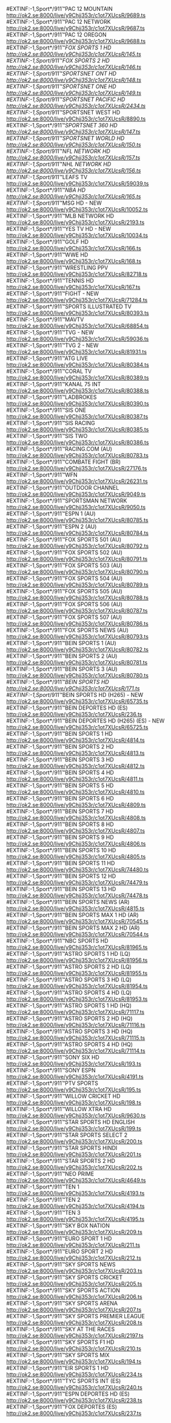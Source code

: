 
#EXTINF:-1,Sport*/911™PAC 12 MOUNTAIN
http://ok2.se:8000/live/y9Chjj353r/c1ot7XUcsR/9689.ts
#EXTINF:-1,Sport*/911™PAC 12 NETWORK
http://ok2.se:8000/live/y9Chjj353r/c1ot7XUcsR/9687.ts
#EXTINF:-1,Sport*/911™PAC 12 OREGON
http://ok2.se:8000/live/y9Chjj353r/c1ot7XUcsR/9688.ts
#EXTINF:-1,Sport*/911™*FOX SPORTS 1 HD
http://ok2.se:8000/live/y9Chjj353r/c1ot7XUcsR/145.ts
#EXTINF:-1,Sport*/911™*FOX SPORTS 2 HD
http://ok2.se:8000/live/y9Chjj353r/c1ot7XUcsR/146.ts
#EXTINF:-1,Sport*/911™*SPORTSNET ONT HD
http://ok2.se:8000/live/y9Chjj353r/c1ot7XUcsR/148.ts
#EXTINF:-1,Sport*/911™*SPORTSNET ONE HD
http://ok2.se:8000/live/y9Chjj353r/c1ot7XUcsR/149.ts
#EXTINF:-1,Sport*/911™*SPORTSNET PACIFIC HD
http://ok2.se:8000/live/y9Chjj353r/c1ot7XUcsR/2434.ts
#EXTINF:-1,Sport*/911™SPORTSNET WEST HD
http://ok2.se:8000/live/y9Chjj353r/c1ot7XUcsR/8890.ts
#EXTINF:-1,Sport*/911™*SPORTSNET 360 HD
http://ok2.se:8000/live/y9Chjj353r/c1ot7XUcsR/147.ts
#EXTINF:-1,Sport*/911™*SPORTSNET WORLD HD
http://ok2.se:8000/live/y9Chjj353r/c1ot7XUcsR/150.ts
#EXTINF:-1,Sport*/911™*NFL NETWORK HD
http://ok2.se:8000/live/y9Chjj353r/c1ot7XUcsR/157.ts
#EXTINF:-1,Sport*/911™*NHL NETWORK HD
http://ok2.se:8000/live/y9Chjj353r/c1ot7XUcsR/156.ts
#EXTINF:-1,Sport*/911™LEAFS TV
http://ok2.se:8000/live/y9Chjj353r/c1ot7XUcsR/59039.ts
#EXTINF:-1,Sport*/911™*NBA HD
http://ok2.se:8000/live/y9Chjj353r/c1ot7XUcsR/165.ts
#EXTINF:-1,Sport*/911™MSG HD - NEW
http://ok2.se:8000/live/y9Chjj353r/c1ot7XUcsR/10052.ts
#EXTINF:-1,Sport*/911™MLB NETWORK HD
http://ok2.se:8000/live/y9Chjj353r/c1ot7XUcsR/2193.ts
#EXTINF:-1,Sport*/911™YES TV HD - NEW
http://ok2.se:8000/live/y9Chjj353r/c1ot7XUcsR/10034.ts
#EXTINF:-1,Sport*/911™GOLF HD
http://ok2.se:8000/live/y9Chjj353r/c1ot7XUcsR/166.ts
#EXTINF:-1,Sport*/911™WWE HD
http://ok2.se:8000/live/y9Chjj353r/c1ot7XUcsR/168.ts
#EXTINF:-1,Sport*/911™WRESTLING PPV
http://ok2.se:8000/live/y9Chjj353r/c1ot7XUcsR/82718.ts
#EXTINF:-1,Sport*/911™TENNIS HD
http://ok2.se:8000/live/y9Chjj353r/c1ot7XUcsR/167.ts
#EXTINF:-1,Sport*/911™FIGHT - NEW
http://ok2.se:8000/live/y9Chjj353r/c1ot7XUcsR/71284.ts
#EXTINF:-1,Sport*/911™SPORTS ILLUSTRATED TV
http://ok2.se:8000/live/y9Chjj353r/c1ot7XUcsR/80393.ts
#EXTINF:-1,Sport*/911™MAVTV
http://ok2.se:8000/live/y9Chjj353r/c1ot7XUcsR/68854.ts
#EXTINF:-1,Sport*/911™TVG - NEW
http://ok2.se:8000/live/y9Chjj353r/c1ot7XUcsR/59036.ts
#EXTINF:-1,Sport*/911™TVG 2 - NEW
http://ok2.se:8000/live/y9Chjj353r/c1ot7XUcsR/81931.ts
#EXTINF:-1,Sport*/911™ATG LIVE
http://ok2.se:8000/live/y9Chjj353r/c1ot7XUcsR/80384.ts
#EXTINF:-1,Sport*/911™CORAL TV
http://ok2.se:8000/live/y9Chjj353r/c1ot7XUcsR/80389.ts
#EXTINF:-1,Sport*/911™KANAL 75 INT
http://ok2.se:8000/live/y9Chjj353r/c1ot7XUcsR/80388.ts
#EXTINF:-1,Sport*/911™LADBROKES
http://ok2.se:8000/live/y9Chjj353r/c1ot7XUcsR/80390.ts
#EXTINF:-1,Sport*/911™SIS ONE
http://ok2.se:8000/live/y9Chjj353r/c1ot7XUcsR/80387.ts
#EXTINF:-1,Sport*/911™SIS RACING
http://ok2.se:8000/live/y9Chjj353r/c1ot7XUcsR/80385.ts
#EXTINF:-1,Sport*/911™SIS TWO
http://ok2.se:8000/live/y9Chjj353r/c1ot7XUcsR/80386.ts
#EXTINF:-1,Sport*/911™RACING.COM (AU)
http://ok2.se:8000/live/y9Chjj353r/c1ot7XUcsR/80783.ts
#EXTINF:-1,Sport*/911™COMBATE FIGHT (BR)
http://ok2.se:8000/live/y9Chjj353r/c1ot7XUcsR/27176.ts
#EXTINF:-1,Sport*/911™WFN
http://ok2.se:8000/live/y9Chjj353r/c1ot7XUcsR/26231.ts
#EXTINF:-1,Sport*/911™OUTDOOR CHANNEL
http://ok2.se:8000/live/y9Chjj353r/c1ot7XUcsR/9049.ts
#EXTINF:-1,Sport*/911™SPORTSMAN NETWORK
http://ok2.se:8000/live/y9Chjj353r/c1ot7XUcsR/9050.ts
#EXTINF:-1,Sport*/911™ESPN 1 (AU)
http://ok2.se:8000/live/y9Chjj353r/c1ot7XUcsR/80785.ts
#EXTINF:-1,Sport*/911™ESPN 2 (AU)
http://ok2.se:8000/live/y9Chjj353r/c1ot7XUcsR/80784.ts
#EXTINF:-1,Sport*/911™FOX SPORTS 501 (AU)
http://ok2.se:8000/live/y9Chjj353r/c1ot7XUcsR/80792.ts
#EXTINF:-1,Sport*/911™FOX SPORTS 502 (AU)
http://ok2.se:8000/live/y9Chjj353r/c1ot7XUcsR/80791.ts
#EXTINF:-1,Sport*/911™FOX SPORTS 503 (AU)
http://ok2.se:8000/live/y9Chjj353r/c1ot7XUcsR/80790.ts
#EXTINF:-1,Sport*/911™FOX SPORTS 504 (AU)
http://ok2.se:8000/live/y9Chjj353r/c1ot7XUcsR/80789.ts
#EXTINF:-1,Sport*/911™FOX SPORTS 505 (AU)
http://ok2.se:8000/live/y9Chjj353r/c1ot7XUcsR/80788.ts
#EXTINF:-1,Sport*/911™FOX SPORTS 506 (AU)
http://ok2.se:8000/live/y9Chjj353r/c1ot7XUcsR/80787.ts
#EXTINF:-1,Sport*/911™FOX SPORTS 507 (AU)
http://ok2.se:8000/live/y9Chjj353r/c1ot7XUcsR/80786.ts
#EXTINF:-1,Sport*/911™FOX SPORTS NEWS (AU)
http://ok2.se:8000/live/y9Chjj353r/c1ot7XUcsR/80793.ts
#EXTINF:-1,Sport*/911™BEIN SPORTS 1 (AU)
http://ok2.se:8000/live/y9Chjj353r/c1ot7XUcsR/80782.ts
#EXTINF:-1,Sport*/911™BEIN SPORTS 2 (AU)
http://ok2.se:8000/live/y9Chjj353r/c1ot7XUcsR/80781.ts
#EXTINF:-1,Sport*/911™BEIN SPORTS 3 (AU)
http://ok2.se:8000/live/y9Chjj353r/c1ot7XUcsR/80780.ts
#EXTINF:-1,Sport*/911™*BEIN SPORTS HD
http://ok2.se:8000/live/y9Chjj353r/c1ot7XUcsR/171.ts
#EXTINF:-1,Sport*/911™BEIN SPORTS HD (H265) - NEW
http://ok2.se:8000/live/y9Chjj353r/c1ot7XUcsR/65735.ts
#EXTINF:-1,Sport*/911™BEIN DEPORTES HD (ES)
http://ok2.se:8000/live/y9Chjj353r/c1ot7XUcsR/236.ts
#EXTINF:-1,Sport*/911™BEIN DEPORTES HD (H265) (ES) - NEW
http://ok2.se:8000/live/y9Chjj353r/c1ot7XUcsR/65725.ts
#EXTINF:-1,Sport*/911™BEIN SPORTS 1 HD
http://ok2.se:8000/live/y9Chjj353r/c1ot7XUcsR/4814.ts
#EXTINF:-1,Sport*/911™BEIN SPORTS 2 HD
http://ok2.se:8000/live/y9Chjj353r/c1ot7XUcsR/4813.ts
#EXTINF:-1,Sport*/911™BEIN SPORTS 3 HD
http://ok2.se:8000/live/y9Chjj353r/c1ot7XUcsR/4812.ts
#EXTINF:-1,Sport*/911™BEIN SPORTS 4 HD
http://ok2.se:8000/live/y9Chjj353r/c1ot7XUcsR/4811.ts
#EXTINF:-1,Sport*/911™BEIN SPORTS 5 HD
http://ok2.se:8000/live/y9Chjj353r/c1ot7XUcsR/4810.ts
#EXTINF:-1,Sport*/911™BEIN SPORTS 6 HD
http://ok2.se:8000/live/y9Chjj353r/c1ot7XUcsR/4809.ts
#EXTINF:-1,Sport*/911™BEIN SPORTS 7 HD
http://ok2.se:8000/live/y9Chjj353r/c1ot7XUcsR/4808.ts
#EXTINF:-1,Sport*/911™BEIN SPORTS 8 HD
http://ok2.se:8000/live/y9Chjj353r/c1ot7XUcsR/4807.ts
#EXTINF:-1,Sport*/911™BEIN SPORTS 9 HD
http://ok2.se:8000/live/y9Chjj353r/c1ot7XUcsR/4806.ts
#EXTINF:-1,Sport*/911™BEIN SPORTS 10 HD
http://ok2.se:8000/live/y9Chjj353r/c1ot7XUcsR/4805.ts
#EXTINF:-1,Sport*/911™BEIN SPORTS 11 HD
http://ok2.se:8000/live/y9Chjj353r/c1ot7XUcsR/74480.ts
#EXTINF:-1,Sport*/911™BEIN SPORTS 12 HD
http://ok2.se:8000/live/y9Chjj353r/c1ot7XUcsR/74479.ts
#EXTINF:-1,Sport*/911™BEIN SPORTS 13 HD
http://ok2.se:8000/live/y9Chjj353r/c1ot7XUcsR/74478.ts
#EXTINF:-1,Sport*/911™BEIN SPORTS NEWS (AR)
http://ok2.se:8000/live/y9Chjj353r/c1ot7XUcsR/4815.ts
#EXTINF:-1,Sport*/911™BEIN SPORTS MAX 1 HD (AR)
http://ok2.se:8000/live/y9Chjj353r/c1ot7XUcsR/70545.ts
#EXTINF:-1,Sport*/911™BEIN SPORTS MAX 2 HD (AR)
http://ok2.se:8000/live/y9Chjj353r/c1ot7XUcsR/70544.ts
#EXTINF:-1,Sport*/911™NBC SPORTS HD
http://ok2.se:8000/live/y9Chjj353r/c1ot7XUcsR/81965.ts
#EXTINF:-1,Sport*/911™ASTRO SPORTS 1 HD (LQ)
http://ok2.se:8000/live/y9Chjj353r/c1ot7XUcsR/81956.ts
#EXTINF:-1,Sport*/911™ASTRO SPORTS 2 HD (LQ)
http://ok2.se:8000/live/y9Chjj353r/c1ot7XUcsR/81955.ts
#EXTINF:-1,Sport*/911™ASTRO SPORTS 3 HD (LQ)
http://ok2.se:8000/live/y9Chjj353r/c1ot7XUcsR/81954.ts
#EXTINF:-1,Sport*/911™ASTRO SPORTS 4 HD (LQ)
http://ok2.se:8000/live/y9Chjj353r/c1ot7XUcsR/81953.ts
#EXTINF:-1,Sport*/911™ASTRO SPORTS 1 HD (HQ)
http://ok2.se:8000/live/y9Chjj353r/c1ot7XUcsR/71117.ts
#EXTINF:-1,Sport*/911™ASTRO SPORTS 2 HD (HQ)
http://ok2.se:8000/live/y9Chjj353r/c1ot7XUcsR/71116.ts
#EXTINF:-1,Sport*/911™ASTRO SPORTS 3 HD (HQ)
http://ok2.se:8000/live/y9Chjj353r/c1ot7XUcsR/71115.ts
#EXTINF:-1,Sport*/911™ASTRO SPORTS 4 HD (HQ)
http://ok2.se:8000/live/y9Chjj353r/c1ot7XUcsR/71114.ts
#EXTINF:-1,Sport*/911™SONY SIX HD
http://ok2.se:8000/live/y9Chjj353r/c1ot7XUcsR/193.ts
#EXTINF:-1,Sport*/911™SONY ESPN
http://ok2.se:8000/live/y9Chjj353r/c1ot7XUcsR/4191.ts
#EXTINF:-1,Sport*/911™PTV SPORTS
http://ok2.se:8000/live/y9Chjj353r/c1ot7XUcsR/195.ts
#EXTINF:-1,Sport*/911™WILLOW CRICKET HD
http://ok2.se:8000/live/y9Chjj353r/c1ot7XUcsR/198.ts
#EXTINF:-1,Sport*/911™WILLOW XTRA HD
http://ok2.se:8000/live/y9Chjj353r/c1ot7XUcsR/9630.ts
#EXTINF:-1,Sport*/911™STAR SPORTS HD ENGLISH
http://ok2.se:8000/live/y9Chjj353r/c1ot7XUcsR/199.ts
#EXTINF:-1,Sport*/911™STAR SPORTS SELECT 2
http://ok2.se:8000/live/y9Chjj353r/c1ot7XUcsR/200.ts
#EXTINF:-1,Sport*/911™STAR SPORTS HINDI
http://ok2.se:8000/live/y9Chjj353r/c1ot7XUcsR/201.ts
#EXTINF:-1,Sport*/911™STAR SPORTS 2 HD
http://ok2.se:8000/live/y9Chjj353r/c1ot7XUcsR/202.ts
#EXTINF:-1,Sport*/911™NEO PRIME
http://ok2.se:8000/live/y9Chjj353r/c1ot7XUcsR/4649.ts
#EXTINF:-1,Sport*/911™TEN 1
http://ok2.se:8000/live/y9Chjj353r/c1ot7XUcsR/4193.ts
#EXTINF:-1,Sport*/911™TEN 2
http://ok2.se:8000/live/y9Chjj353r/c1ot7XUcsR/4194.ts
#EXTINF:-1,Sport*/911™TEN 3
http://ok2.se:8000/live/y9Chjj353r/c1ot7XUcsR/4195.ts
#EXTINF:-1,Sport*/911™SKY BOX NATION
http://ok2.se:8000/live/y9Chjj353r/c1ot7XUcsR/209.ts
#EXTINF:-1,Sport*/911™EURO SPORT 1 HD
http://ok2.se:8000/live/y9Chjj353r/c1ot7XUcsR/211.ts
#EXTINF:-1,Sport*/911™EURO SPORT 2 HD
http://ok2.se:8000/live/y9Chjj353r/c1ot7XUcsR/212.ts
#EXTINF:-1,Sport*/911™SKY SPORTS NEWS
http://ok2.se:8000/live/y9Chjj353r/c1ot7XUcsR/203.ts
#EXTINF:-1,Sport*/911™SKY SPORTS CRICKET
http://ok2.se:8000/live/y9Chjj353r/c1ot7XUcsR/205.ts
#EXTINF:-1,Sport*/911™SKY SPORTS ACTION
http://ok2.se:8000/live/y9Chjj353r/c1ot7XUcsR/206.ts
#EXTINF:-1,Sport*/911™SKY SPORTS ARENA
http://ok2.se:8000/live/y9Chjj353r/c1ot7XUcsR/207.ts
#EXTINF:-1,Sport*/911™SKY SPORTS PREMIER LEAGUE
http://ok2.se:8000/live/y9Chjj353r/c1ot7XUcsR/208.ts
#EXTINF:-1,Sport*/911™SKY AT THE RACES
http://ok2.se:8000/live/y9Chjj353r/c1ot7XUcsR/2197.ts
#EXTINF:-1,Sport*/911™SKY SPORTS F1 HD
http://ok2.se:8000/live/y9Chjj353r/c1ot7XUcsR/210.ts
#EXTINF:-1,Sport*/911™SKY SPORTS MIX
http://ok2.se:8000/live/y9Chjj353r/c1ot7XUcsR/194.ts
#EXTINF:-1,Sport*/911™EIR SPORTS 1 HD
http://ok2.se:8000/live/y9Chjj353r/c1ot7XUcsR/234.ts
#EXTINF:-1,Sport*/911™TYC SPORTS INT (ES)
http://ok2.se:8000/live/y9Chjj353r/c1ot7XUcsR/240.ts
#EXTINF:-1,Sport*/911™ESPN DEPORTES HD (ES)
http://ok2.se:8000/live/y9Chjj353r/c1ot7XUcsR/238.ts
#EXTINF:-1,Sport*/911™FOX DEPORTES (ES)
http://ok2.se:8000/live/y9Chjj353r/c1ot7XUcsR/237.ts
